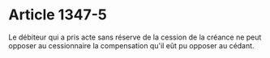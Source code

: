 # Article 1347-5

<p>Le débiteur qui a pris acte sans réserve de la cession de la créance ne peut opposer au cessionnaire la compensation qu'il eût pu opposer au cédant.</p>